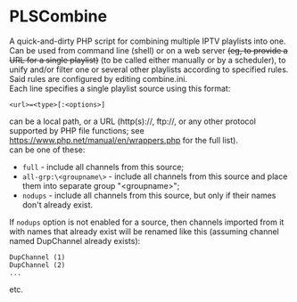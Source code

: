 # PLSCombine
A quick-and-dirty PHP script for combining multiple IPTV playlists into one.  
Can be used from command line (shell) or on a web server ~~(eg, to provide a URL for a single playlist)~~ (to be called either manually or by a scheduler), to unify and/or filter one or several other playlists according to specified rules.  
Said rules are configured by editing combine.ini.  
Each line specifies a single playlist source using this format:  
```  
<url>=<type>[:<options>]  
```  
<url> can be a local path, or a URL (http(s)://, ftp://, or any other protocol supported by PHP file functions; see https://www.php.net/manual/en/wrappers.php for the full list).  
<type> can be one of these:  
  * ```full``` - include all channels from this source;  
  * ```all-grp:\<groupname\>``` - include all channels from this source and place them into separate group "\<groupname\>";  
  * ```nodups``` - include all channels from this source, but only if their names don't already exist.  
  
If ```nodups``` option is not enabled for a source, then channels imported from it with names that already exist will be renamed like this (assuming channel named DupChannel already exists):  
```  
DupChannel (1)  
DupChannel (2)  
...
```  
etc.  
